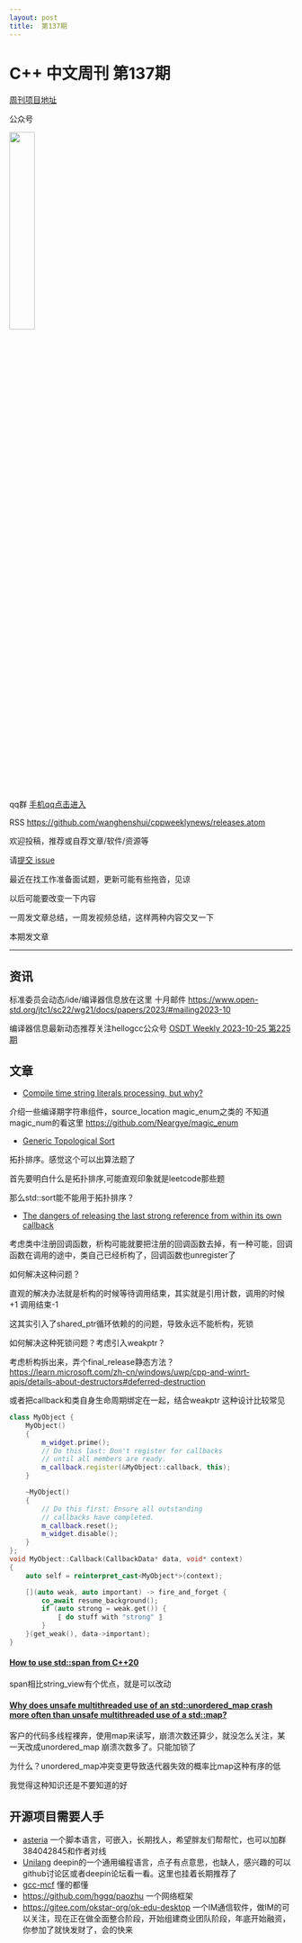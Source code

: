 ```yaml
---
layout: post
title:  第137期
---
```

# C++ 中文周刊 第137期


[周刊项目地址](https://github.com/wanghenshui/cppweeklynews)

公众号

<img src="https://wanghenshui.github.io/cppweeklynews/assets/code.png" alt=""  width="30%">

qq群 [手机qq点击进入](https://qm.qq.com/q/6NGizNPyG4)

RSS https://github.com/wanghenshui/cppweeklynews/releases.atom

欢迎投稿，推荐或自荐文章/软件/资源等

请[提交 issue](https://github.com/wanghenshui/cppweeklynews/issues)


最近在找工作准备面试题，更新可能有些拖沓，见谅


以后可能要改变一下内容

一周发文章总结，一周发视频总结，这样两种内容交叉一下

本期发文章


---

## 资讯

标准委员会动态/ide/编译器信息放在这里 十月邮件 https://www.open-std.org/jtc1/sc22/wg21/docs/papers/2023/#mailing2023-10

编译器信息最新动态推荐关注hellogcc公众号 [OSDT Weekly 2023-10-25 第225期 ](https://mp.weixin.qq.com/s/pw-3tApqW-26cKuBGladyQ)


## 文章


- [Compile time string literals processing, but why?](https://a4z.gitlab.io/blog/2023/11/04/Compiletime-string-literals-processing.html)

介绍一些编译期字符串组件，source_location magic_enum之类的 不知道magic_num的看这里 https://github.com/Neargye/magic_enum

- [Generic Topological Sort](https://biowpn.github.io/bioweapon/2023/11/03/topological-sort.html)

拓扑排序。感觉这个可以出算法题了

首先要明白什么是拓扑排序,可能直观印象就是leetcode那些题

那么std::sort能不能用于拓扑排序？

- [The dangers of releasing the last strong reference from within its own callback](https://devblogs.microsoft.com/oldnewthing/20230927-00/?p=108831)

考虑类中注册回调函数，析构可能就要把注册的回调函数去掉，有一种可能，回调函数在调用的途中，类自己已经析构了，回调函数也unregister了

如何解决这种问题？

直观的解决办法就是析构的时候等待调用结束，其实就是引用计数，调用的时候+1 调用结束-1

这其实引入了shared_ptr循环依赖的的问题，导致永远不能析构，死锁

如何解决这种死锁问题？考虑引入weakptr？

考虑析构拆出来，弄个final_release静态方法？ https://learn.microsoft.com/zh-cn/windows/uwp/cpp-and-winrt-apis/details-about-destructors#deferred-destruction

或者把callback和类自身生命周期绑定在一起，结合weakptr 这种设计比较常见

```c++
class MyObject {
    MyObject()
    {
        m_widget.prime();
        // Do this last: Don't register for callbacks  
        // until all members are ready.                
        m_callback.register(&MyObject::callback, this);
    }

    ~MyObject()
    {
        // Do this first: Ensure all outstanding
        // callbacks have completed.            
        m_callback.reset();                     
        m_widget.disable();
    }
};
void MyObject::Callback(CallbackData* data, void* context)
{
    auto self = reinterpret_cast<MyObject*>(context);

    [](auto weak, auto important) -> fire_and_forget {
        co_await resume_background();
        if (auto strong = weak.get()) {
            ⟦ do stuff with "strong" ⟧
        }
    }(get_weak(), data->important);
}
```

#### [How to use std::span from C++20 ](https://www.cppstories.com/2023/span-cpp20/)

span相比string_view有个优点，就是可以改动

#### [Why does unsafe multithreaded use of an std::unordered_map crash more often than unsafe multithreaded use of a std::map?](https://devblogs.microsoft.com/oldnewthing/20231103-00/?p=108966)


客户的代码多线程裸奔，使用map来读写，崩溃次数还算少，就没怎么关注，某一天改成unordered_map 崩溃次数多了。只能加锁了

为什么？unordered_map冲突变更导致迭代器失效的概率比map这种有序的低

我觉得这种知识还是不要知道的好

## 开源项目需要人手

- [asteria](https://github.com/lhmouse/asteria) 一个脚本语言，可嵌入，长期找人，希望胖友们帮帮忙，也可以加群384042845和作者对线
- [Unilang](https://github.com/linuxdeepin/unilang) deepin的一个通用编程语言，点子有点意思，也缺人，感兴趣的可以github讨论区或者deepin论坛看一看。这里也挂着长期推荐了
- [gcc-mcf](https://gcc-mcf.lhmouse.com/) 懂的都懂
- https://github.com/hggq/paozhu 一个网络框架
- https://gitee.com/okstar-org/ok-edu-desktop 一个IM通信软件，做IM的可以关注，现在正在做全面整合阶段，开始组建商业团队阶段，年底开始融资，你参加了就快发财了，会的快来

